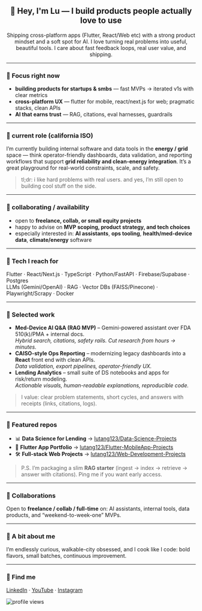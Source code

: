 <h2 align="center">👋 Hey, I'm Lu — I build products people actually love to use</h2>

<p align="center">
Shipping cross-platform apps (Flutter, React/Web etc) with a strong product mindset and a soft spot for AI.
I love turning real problems into useful, beautiful tools. 
I care about fast feedback loops, real user value, and shipping.
</p>

---

### 🧭 Focus right now
- **building products for startups & smbs** — fast MVPs → iterated v1s with clear metrics
- **cross-platform UX** — flutter for mobile, react/next.js for web; pragmatic stacks, clean APIs
- **AI that earns trust** — RAG, citations, eval harnesses, guardrails

---

### 🧩 current role (california ISO)
I’m currently building internal software and data tools in the **energy / grid** space — think operator-friendly dashboards, data validation, and reporting workflows that support **grid reliability and clean-energy integration**. It’s a great playground for real-world constraints, scale, and safety.

> tl;dr: i like hard problems with real users. and yes, I’m still open to building cool stuff on the side.

---

### 🤝 collaborating / availability
- open to **freelance, collab, or small equity projects**
- happy to advise on **MVP scoping, product strategy, and tech choices**
- especially interested in: **AI assistants**, **ops tooling**, **health/med-device data**, **climate/energy** software

---

### 🧰 Tech I reach for
Flutter · React/Next.js · TypeScript · Python/FastAPI · Firebase/Supabase · Postgres  
LLMs (Gemini/OpenAI) · RAG · Vector DBs (FAISS/Pinecone) · Playwright/Scrapy · Docker

---

### 🚀 Selected work
- **Med-Device AI Q&A (RAG MVP)** – Gemini-powered assistant over FDA 510(k)/PMA + internal docs.  
  *Hybrid search, citations, safety rails. Cut research from hours → minutes.*
- **CAISO-style Ops Reporting** – modernizing legacy dashboards into a **React** front end with clean APIs.  
  *Data validation, export pipelines, operator-friendly UX.*
- **Lending Analytics** – small suite of DS notebooks and apps for risk/return modeling.  
  *Actionable visuals, human-readable explanations, reproducible code.*

> I value: clear problem statements, short cycles, and answers with receipts (links, citations, logs).

---

### 📌 Featured repos
- 📊 **Data Science for Lending** → [lutang123/Data-Science-Projects](https://github.com/lutang123/Data-Science-Projects)  
- 📱 **Flutter App Portfolio** → [lutang123/Flutter-MobileApp-Projects](https://github.com/lutang123/Flutter-MobileApp-Projects)  
- 🛠️ **Full-stack Web Projects** → [lutang123/Web-Development-Projects](https://github.com/lutang123/Web-Development-Projects)

> P.S. I’m packaging a slim **RAG starter** (ingest → index → retrieve → answer with citations). Ping me if you want early access.

---

### 🤝 Collaborations
Open to **freelance / collab / full-time** on: AI assistants, internal tools, data products, and “weekend-to-week-one” MVPs.

---

### 🐾 A bit about me
I’m endlessly curious, walkable-city obsessed, and I cook like I code: bold flavors, small batches, continuous improvement.

---

### 🔗 Find me
[LinkedIn](https://linkedin.com/in/lutang123) · 
[YouTube](https://www.youtube.com/channel/UCREeNdRLjKigA5XlQyt0-CA) · 
[Instagram](https://www.instagram.com/like_lulu_like_lulia/)

<p align="left">
  <img src="https://komarev.com/ghpvc/?username=lutang123" alt="profile views" />
</p>
